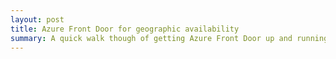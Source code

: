 ```yaml
---
layout: post
title: Azure Front Door for geographic availability
summary: A quick walk though of getting Azure Front Door up and running to provide a global scale upload service
---
```


